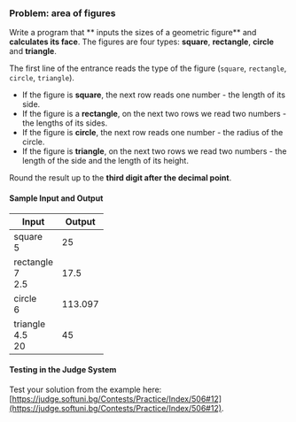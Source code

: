 ### Problem: area of figures

Write a program that ** inputs the sizes of a geometric figure** and **calculates its face**. The figures are four types: **square**, **rectangle**, **circle** and **triangle**.

The first line of the entrance reads the type of the figure (`square`, `rectangle`, `circle`, `triangle`).
* If the figure is **square**, the next row reads one number - the length of its side.
* If the figure is a **rectangle**, on the next two rows we read two numbers - the lengths of its sides.
* If the figure is **circle**, the next row reads one number - the radius of the circle.
* If the figure is **triangle**, on the next two rows we read two numbers - the length of the side and the length of its height.

Round the result up to the **third digit after the decimal point**.

#### Sample Input and Output

| Input | Output |
| --- | ---- |
| square<br>5 | 25 |
| rectangle<br>7<br>2.5 | 17.5 |
| circle<br>6 | 113.097 |
| triangle<br>4.5<br>20 | 45 |

#### Testing in the Judge System

Test your solution from the example here: [https://judge.softuni.bg/Contests/Practice/Index/506#12](https://judge.softuni.bg/Contests/Practice/Index/506#12).
